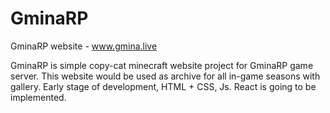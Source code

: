 # GminaRP
GminaRP website - www.gmina.live

GminaRP is simple copy-cat minecraft website project for GminaRP game server.
This website would be used as archive for all in-game seasons with gallery.
Early stage of development, HTML + CSS, Js. React is going to be implemented.

